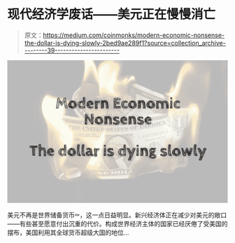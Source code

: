 # 现代经济学废话——美元正在慢慢消亡

> 原文：<https://medium.com/coinmonks/modern-economic-nonsense-the-dollar-is-dying-slowly-2bed9ae289f1?source=collection_archive---------39----------------------->

![](img/89704027e2c1e15caa2f7ac8098df488.png)

美元不再是世界储备货币⚰️，这一点日益明显。新兴经济体正在减少对美元的敞口——有些甚至愿意付出沉重的代价。构成世界经济主体的国家已经厌倦了受美国的摆布，美国利用其全球货币超级大国的地位…